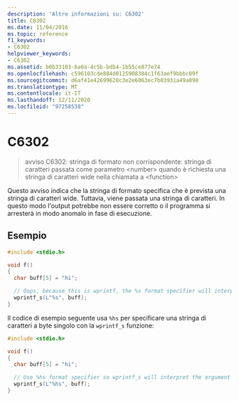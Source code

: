 ```yaml
---
description: 'Altre informazioni su: C6302'
title: C6302
ms.date: 11/04/2016
ms.topic: reference
f1_keywords:
- C6302
helpviewer_keywords:
- C6302
ms.assetid: b0b33103-6a0a-4c5b-bdb4-1b55ce877e74
ms.openlocfilehash: c596103cde884d0125908384c1f63aef9bbbc09f
ms.sourcegitcommit: d6af41e42699628c3e2e6063ec7b03931a49a098
ms.translationtype: MT
ms.contentlocale: it-IT
ms.lasthandoff: 12/11/2020
ms.locfileid: "97258538"
---
```

# <a name="c6302"></a>C6302

> avviso C6302: stringa di formato non corrispondente: stringa di caratteri passata come parametro \<number> quando è richiesta una stringa di caratteri wide nella chiamata a \<function>

Questo avviso indica che la stringa di formato specifica che è prevista una stringa di caratteri wide. Tuttavia, viene passata una stringa di caratteri. In questo modo l'output potrebbe non essere corretto o il programma si arresterà in modo anomalo in fase di esecuzione.

## <a name="example"></a>Esempio

```cpp
#include <stdio.h>

void f()
{
  char buff[5] = "hi";

  // Oops, because this is wprintf, the %s format specifier will interpret the argument as a wide string.
  wprintf_s(L"%s", buff);
}
```

Il codice di esempio seguente usa `%hs` per specificare una stringa di caratteri a byte singolo con la `wprintf_s` funzione:

```cpp
#include <stdio.h>

void f()
{
  char buff[5] = "hi";

  // Use %hs format specifier so wprintf_s will interpret the argument correctly as a character string
  wprintf_s(L"%hs", buff);
}
```
